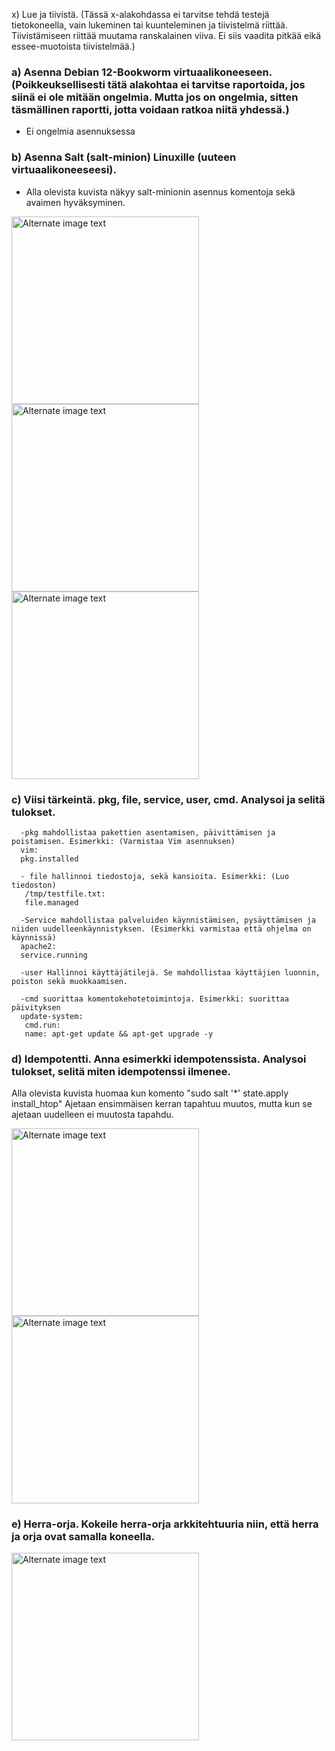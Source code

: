  x) Lue ja tiivistä. (Tässä x-alakohdassa ei tarvitse tehdä testejä tietokoneella, vain lukeminen tai kuunteleminen ja tiivistelmä riittää. Tiivistämiseen riittää muutama ranskalainen viiva. Ei siis vaadita pitkää eikä essee-muotoista tiivistelmää.)

### a) Asenna Debian 12-Bookworm virtuaalikoneeseen. (Poikkeuksellisesti tätä alakohtaa ei tarvitse raportoida, jos siinä ei ole mitään ongelmia. Mutta jos on ongelmia, sitten täsmällinen raportti, jotta voidaan ratkoa niitä yhdessä.)
  
  - Ei ongelmia asennuksessa

### b) Asenna Salt (salt-minion) Linuxille (uuteen virtuaalikoneeseesi).

 - Alla olevista kuvista näkyy salt-minionin asennus komentoja sekä avaimen hyväksyminen.
   
<img src="https://i.imgur.com/eIQhszg.png" alt="Alternate image text" width="300"/>
<img src="https://i.imgur.com/IzKOUb3.png" alt="Alternate image text" width="300"/>
<img src="https://i.imgur.com/dxIIoM8.png" alt="Alternate image text" width="300"/>

### c) Viisi tärkeintä. pkg, file, service, user, cmd. Analysoi ja selitä tulokset.
      -pkg mahdollistaa pakettien asentamisen, päivittämisen ja poistamisen. Esimerkki: (Varmistaa Vim asennuksen)
      vim:
      pkg.installed
      
      - file hallinnoi tiedostoja, sekä kansioita. Esimerkki: (Luo tiedoston)
       /tmp/testfile.txt:
       file.managed
       
      -Service mahdollistaa palveluiden käynnistämisen, pysäyttämisen ja niiden uudelleenkäynnistyksen. (Esimerkki varmistaa että ohjelma on käynnissä)
      apache2:
      service.running
      
      -user Hallinnoi käyttäjätilejä. Se mahdollistaa käyttäjien luonnin, poiston sekä muokkaamisen.
      
      -cmd suorittaa komentokehotetoimintoja. Esimerkki: suorittaa päivityksen
      update-system:
       cmd.run:
       name: apt-get update && apt-get upgrade -y

### d) Idempotentti. Anna esimerkki idempotenssista. Analysoi tulokset, selitä miten idempotenssi ilmenee.

Alla olevista kuvista huomaa kun komento "sudo salt '*' state.apply install_htop" Ajetaan ensimmäisen kerran tapahtuu muutos, mutta kun se ajetaan uudelleen ei muutosta tapahdu.

<img src="https://i.imgur.com/2i7SmC9.png" alt="Alternate image text" width="300"/>
<img src="https://i.imgur.com/u5CdbTp.png" alt="Alternate image text" width="300"/>

### e) Herra-orja. Kokeile herra-orja arkkitehtuuria niin, että herra ja orja ovat samalla koneella.

<img src="https://i.imgur.com/Y0P9JHl.png" alt="Alternate image text" width="300"/>
